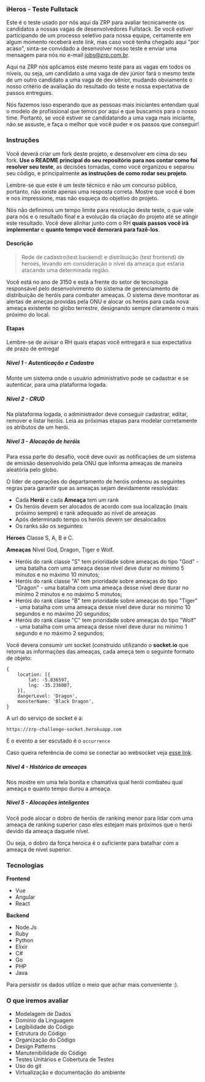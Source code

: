 ### iHeros - Teste Fullstack
    
Este é o teste usado por nós aqui da ZRP para avaliar tecnicamente os candidatos a nossas vagas de desenvolvedores Fullstack. Se você estiver participando de um processo seletivo para nossa equipe, certamente em algum momento receberá este link, mas caso você tenha chegado aqui "por acaso", sinta-se convidado a desenvolver nosso teste e enviar uma mensagem para nós no e-mail jobs@zrp.com.br.

Aqui na ZRP nós aplicamos este mesmo teste para as vagas em todos os níveis, ou seja, um candidato a uma vaga de dev júnior fará o mesmo teste de um outro candidato a uma vaga de dev sênior, mudando obviamente o nosso critério de avaliação do resultado do teste e nossa expectativa de passos entregues.

Nós fazemos isso esperando que as pessoas mais iniciantes entendam qual o modelo de profissional que temos por aqui e que buscamos para o nosso time. Portanto, se você estiver se candidatando a uma vaga mais iniciante, não se assuste, e faça o melhor que você puder e os passos que conseguir!

### Instruções

Você deverá criar um fork deste projeto, e desenvolver em cima do seu fork. **Use o README principal do seu repositório para nos contar como foi resolver seu teste**, as decisões tomadas, como você organizou e separou seu código, e principalmente **as instruções de como rodar seu projeto**.

Lembre-se que este é um teste técnico e não um concurso público, portanto, não existe apenas uma resposta correta. Mostre que você é bom e nos impressione, mas não esqueça do objetivo do projeto.

Nós não definimos um tempo limite para resolução deste teste, o que vale para nós e o resultado final e a evolução da criação do projeto até se atingir este resultado. Você deve alinhar junto com o RH **quais passos você irá implementar** e **quanto tempo você demorará para fazê-los**.
    

#### Descrição
> Rede de cadastro(test backend) e distribuição (test frontend) de heroes, levando em consideração o nível da ameaça que estaria atacando uma determinada região.

Você está no ano de 3150 e está a frente do setor de tecnologia responsável pelo desenvolvimento do sistema de gerenciamento de distribuição de heróis para combater ameaças. O sistema deve monitorar as alertas de ameças providas pela ONU e alocar os heróis para cada nova ameaça existente no globo terrestre, designando sempre claramente o mais próximo do local.

#### Etapas

Lembre-se de avisar o RH quais etapas você entregará e sua expectativa de prazo de entrega!

##### Nível 1 - Autenticação e Cadastro

Monte um sistema onde o usuário administrativo pode se cadastrar e se autenticar, para uma plataforma logada.

##### Nível 2 - CRUD

Na plataforma logada, o administrador deve conseguir cadastrar, editar, remover e listar heróis. Leia as próximas etapas para modelar corretamente os atributos de um herói.
##### Nível 3 - Alocação de heróis

Para essa parte do desafio, você deve ouvir as notificações de um sistema de emissão desenvolvido pela ONU que informa ameaças de maneira aleatória pelo globo.

O líder de operações do departamento de heróis ordenou as seguintes regras para garantir que as ameaças sejam devidamente resolvidas:
- Cada **Herói** e cada **Ameaça** tem um rank
- Os heróis devem ser alocados de acordo com sua localização (mais próximo sempre) e rank adequado ao nível de ameaças
- Após determinado tempo os heróis devem ser desalocados
- Os ranks são os seguintes:

**Heroes**
Classe S, A, B e C.

**Ameaças**
Nível God, Dragon, Tiger e Wolf.

- Heróis do rank classe "S" tem prioridade sobre ameaças do tipo "God" - uma batalha com uma ameaça desse nível deve durar no mínimo 5 minutos e no máximo 10 minutos;
- Heróis do rank classe "A" tem prioridade sobre ameaças do tipo "Dragon" - uma batalha com uma ameaça desse nível deve durar no mínimo 2 minutos e no máximo 5 minutos;
- Heróis do rank classe "B" tem prioridade sobre ameaças do tipo "Tiger" - uma batalha com uma ameaça desse nível deve durar no mínimo 10 segundos e no máximo 20 segundos;
- Heróis do rank classe "C" tem prioridade sobre ameaças do tipo "Wolf" - uma batalha com uma ameaça desse nível deve durar no mínimo 1 segundo e no máximo 2 segundos;

Você devera consumir um socket (construído utilizando o **socket.io** que retorna as informações das ameaças, cada ameça tem o seguinte formato de objeto:

``` 
{
    location: [{
        lat: -5.836597,
        lng: -35.236007,
    }],
    dangerLevel: 'Dragon',
    monsterName: 'Black Dragon',
}
```

A url do serviço de socket é a: 

`https://zrp-challenge-socket.herokuapp.com`

E o evento a ser escutado é o `occurrence` 

Caso queira referência de como se conectar ao websocket veja [esse link](https://socket.io/docs/client-api/).

##### Nível 4 - Histórico de ameaças

Nos mostre em uma tela bonita e chamativa qual herói combateu qual ameaça e quanto tempo durou a ameaça.

##### Nível 5 - Alocações inteligentes

Você pode alocar o dobro de heróis de ranking menor para lidar com uma ameaça de ranking superior caso eles estejam mais próximos que o herói devido da ameaça daquele nível. 

Ou seja, o dobro da força heroica é o suficiente para batalhar com a ameaça de nível superior. 

### Tecnologias 

**Frontend**

- Vue
- Angular
- React

**Backend**

- Node.Js
- Ruby
- Python
- Elixir
- C#
- Go
- PHP
- Java

Para persistir os dados utilize o meio que achar mais conveniente :).

### O que iremos avaliar

- Modelagem de Dados
- Domínio da Linguagem
- Legibilidade do Código
- Estrutura do Código
- Organização do Código
- Design Patterns
- Manutenibilidade do Código
- Testes Unitários e Cobertura de Testes
- Uso do git
- Virtualização e documentação do ambiente
